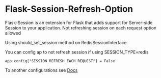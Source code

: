 Flask-Session-Refresh-Option
=============

Flask-Session is an extension for Flask that adds support for Server-side Session to your application. Not refreshing session on each request option allowed

Using should_set_session method on RedisSessionInterface

You can config ap to not refresh session if using SESSION_TYPE=redis
```
app.config["SESSION_REFRESH_EACH_REQUEST"] = False
```

To another configurations see [Docs](https://flask-session.readthedocs.io/en/latest/)

